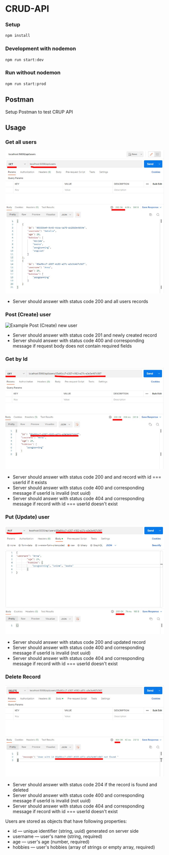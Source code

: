 # CRUD-API
### Setup

```bash
npm install
```

### Development with nodemon 

```bash
npm run start:dev
```

### Run without nodemon 

```bash
npm run start:prod
```

## Postman

Setup Postman to test CRUP API

## Usage

### Get all users

![Example Get all users](src/assets/get_users.JPG)

- Server should answer with status code 200 and all users records

### Post (Create) user

![Example Post (Create) new user](src/assets/post_user.JPG)

- Server should answer with status code 201 and newly created record
- Server should answer with status code 400 and corresponding message if request body does not contain required fields

### Get by Id

![Example Get by ID](src/assets/get_user_id.JPG)

- Server should answer with status code 200 and and record with id === userId if it exists
- Server should answer with status code 400 and corresponding message if userId is invalid (not uuid)
- Server should answer with status code 404 and corresponding message if record with id === userId doesn't exist

### Put (Update) user

![Example Put (Update)](src/assets/put_user.JPG)

- Server should answer with status code 200 and updated record
- Server should answer with status code 400 and corresponding message if userId is invalid (not uuid)
- Server should answer with status code 404 and corresponding message if record with id === userId doesn't exist

### Delete Record

![Example Delete](src/assets/delete_404.JPG)

- Server should answer with status code 204 if the record is found and deleted
- Server should answer with status code 400 and corresponding message if userId is invalid (not uuid)
- Server should answer with status code 404 and corresponding message if record with id === userId doesn't exist


Users are stored as objects that have following properties:
  * id — unique identifier (string, uuid) generated on server side
  * username — user's name (string, required)
  * age — user's age (number, required)
  * hobbies — user's hobbies (array of strings or empty array, required)
